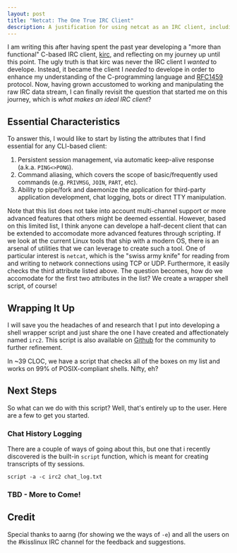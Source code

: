 ```yaml
---
layout: post
title: "Netcat: The One True IRC Client"
description: A justification for using netcat as an IRC client, including an example IRC client wrapper script.
---
```


I am writing this after having spent the past year developing a "more than functional" C-based IRC client, [kirc](http://github.com/mcpcp/kirc), and reflecting on my journey up until this point. The ugly truth is that kirc was never the IRC client I *wanted* to develope. Instead, it became the client I *needed* to develope in order to enhance my understanding of the C-programming language and [RFC1459](https://tools.ietf.org/html/rfc1459) protocol. Now, having grown accustomed to working and manipulating the raw IRC data stream, I can finally revisit the question that started me on this journey, which is *what makes an ideal IRC client*?

## Essential Characteristics

To answer this, I would like to start by listing the attributes that I find essential for any CLI-based client:

1. Persistent session management, via automatic keep-alive response (a.k.a. `PING<>PONG`).
2. Command aliasing, which covers the scope of basic/frequently used commands (e.g. `PRIVMSG`, `JOIN`, `PART`, etc).
3. Ability to pipe/fork and daemonize the application for third-party application development, chat logging, bots or direct TTY manipulation.

Note that this list does not take into account multi-channel support or more advanced features that others might be deemed essential. However, based on this limited list, I think anyone can develope a half-decent client that can be extended to accomodate more advanced features through scripting. If we look at the current Linux tools that ship with a modern OS, there is an arsenal of utilities that we can leverage to create such a tool.  One of particular interest is `netcat`, which is the "swiss army knife" for reading from and writing to network connections using TCP or UDP. Furthermore, it easily checks the third attribute listed above. The question becomes, how do we accomodate for the first two attributes in the list?  We create a wrapper shell script, of course!

## Wrapping It Up

I will save you the headaches of and research that I put into developing a shell wrapper script and just share the one I have created and affectionately named `irc2`. This script is also available on [Github](http://github.com/mcpcpc/irc2) for the community to further refinement. 

<script src="https://emgithub.com/embed.js?target=https%3A%2F%2Fgithub.com%2Fmcpcpc%2Firc2%2Fblob%2Fmaster%2Firc2&style=github"></script>

In ~39 CLOC, we have a script that checks all of the boxes on my list and works on 99% of POSIX-compliant shells.  Nifty, eh?

## Next Steps

So what can we do with this script? Well, that's entirely up to the user. Here are a few to get you started.

### Chat History Logging

There are a couple of ways of going about this, but one that i recently discovered is the built-in `script` function, which is meant for creating transcripts of tty sessions.

```shell
script -a -c irc2 chat_log.txt
```

### TBD - More to Come!

## Credit

Special thanks to aarng (for showing we the ways of `-e`) and all the users on the #kisslinux IRC channel for the feedback and suggestions.
